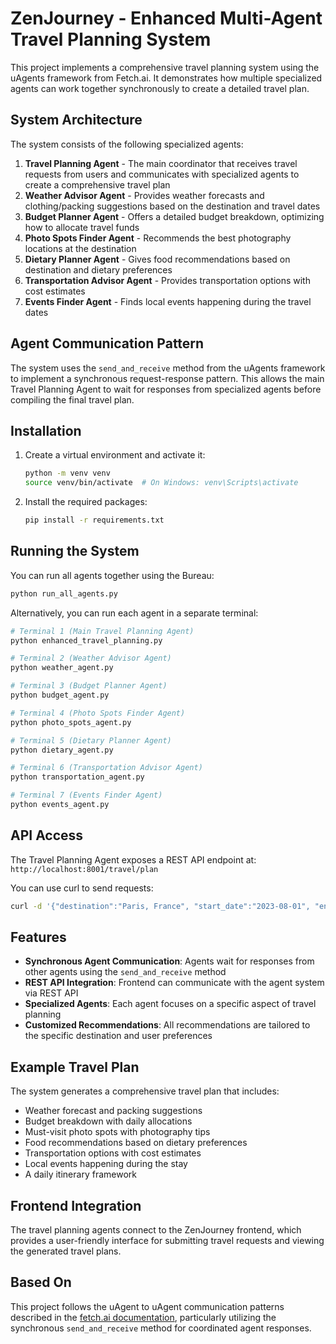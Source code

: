 # ZenJourney - Enhanced Multi-Agent Travel Planning System

This project implements a comprehensive travel planning system using the uAgents framework from Fetch.ai. It demonstrates how multiple specialized agents can work together synchronously to create a detailed travel plan.

## System Architecture

The system consists of the following specialized agents:

1. **Travel Planning Agent** - The main coordinator that receives travel requests from users and communicates with specialized agents to create a comprehensive travel plan
2. **Weather Advisor Agent** - Provides weather forecasts and clothing/packing suggestions based on the destination and travel dates
3. **Budget Planner Agent** - Offers a detailed budget breakdown, optimizing how to allocate travel funds
4. **Photo Spots Finder Agent** - Recommends the best photography locations at the destination
5. **Dietary Planner Agent** - Gives food recommendations based on destination and dietary preferences
6. **Transportation Advisor Agent** - Provides transportation options with cost estimates
7. **Events Finder Agent** - Finds local events happening during the travel dates

## Agent Communication Pattern

The system uses the `send_and_receive` method from the uAgents framework to implement a synchronous request-response pattern. This allows the main Travel Planning Agent to wait for responses from specialized agents before compiling the final travel plan.

## Installation

1. Create a virtual environment and activate it:
   ```bash
   python -m venv venv
   source venv/bin/activate  # On Windows: venv\Scripts\activate
   ```

2. Install the required packages:
   ```bash
   pip install -r requirements.txt
   ```

## Running the System

You can run all agents together using the Bureau:

```bash
python run_all_agents.py
```

Alternatively, you can run each agent in a separate terminal:

```bash
# Terminal 1 (Main Travel Planning Agent)
python enhanced_travel_planning.py

# Terminal 2 (Weather Advisor Agent)
python weather_agent.py

# Terminal 3 (Budget Planner Agent)
python budget_agent.py

# Terminal 4 (Photo Spots Finder Agent)
python photo_spots_agent.py

# Terminal 5 (Dietary Planner Agent)
python dietary_agent.py

# Terminal 6 (Transportation Advisor Agent)
python transportation_agent.py

# Terminal 7 (Events Finder Agent)
python events_agent.py
```

## API Access

The Travel Planning Agent exposes a REST API endpoint at:
`http://localhost:8001/travel/plan`

You can use curl to send requests:

```bash
curl -d '{"destination":"Paris, France", "start_date":"2023-08-01", "end_date":"2023-08-07", "budget":2000.0, "preferences":"vegetarian, museums, photography"}' -H "Content-Type: application/json" -X POST http://localhost:8001/travel/plan
```

## Features

- **Synchronous Agent Communication**: Agents wait for responses from other agents using the `send_and_receive` method
- **REST API Integration**: Frontend can communicate with the agent system via REST API
- **Specialized Agents**: Each agent focuses on a specific aspect of travel planning
- **Customized Recommendations**: All recommendations are tailored to the specific destination and user preferences

## Example Travel Plan

The system generates a comprehensive travel plan that includes:

- Weather forecast and packing suggestions
- Budget breakdown with daily allocations
- Must-visit photo spots with photography tips
- Food recommendations based on dietary preferences
- Transportation options with cost estimates
- Local events happening during the stay
- A daily itinerary framework

## Frontend Integration

The travel planning agents connect to the ZenJourney frontend, which provides a user-friendly interface for submitting travel requests and viewing the generated travel plans.

## Based On

This project follows the uAgent to uAgent communication patterns described in the [fetch.ai documentation](https://innovationlab.fetch.ai/resources/docs/agent-communication/uagent-uagent-communication), particularly utilizing the synchronous `send_and_receive` method for coordinated agent responses. 